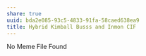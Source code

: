 ```yaml
---
share: true
uuid: bda2e085-93c5-4833-91fa-58caed638ea9
title: Hybrid Kimball Busss and Inmon CIF
---
```

No Meme File Found
